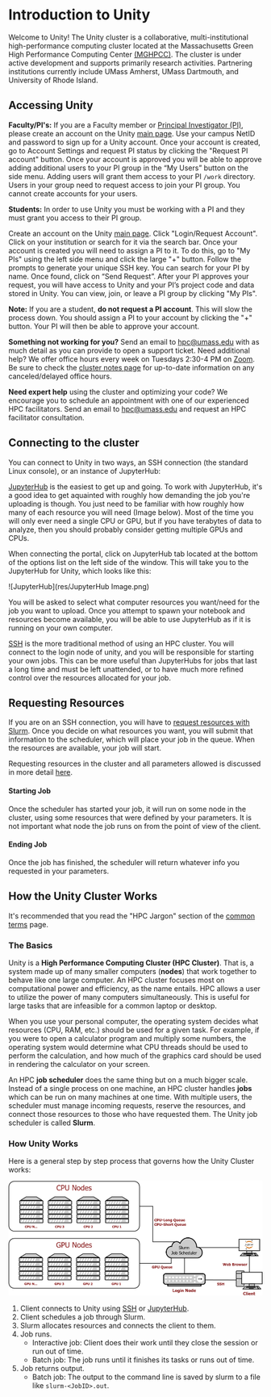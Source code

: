 # Introduction to Unity #
Welcome to Unity!
The Unity cluster is a collaborative, multi-institutional high-performance computing cluster located at the Massachusetts Green High Performance Computing Center [(MGHPCC)](www.mghpcc.org). The cluster is under active development and supports primarily research activities. Partnering institutions currently include UMass Amherst, UMass Dartmouth, and University of Rhode Island.

## Accessing Unity ##

**Faculty/PI's:** If you are a Faculty member or [Principal Investigator (PI)](https://www.umass.edu/research/what-principal-investigator-pi-and-who-eligible), please create an account on the Unity [main page](https://unity.rc.umass.edu). Use your campus NetID and password to sign up for a Unity account.  Once your account is created, go to Account Settings and request PI status by clicking the "Request PI account" button.  Once your account is approved you will be able to approve adding additional users to your PI group in the “My Users” button on the side menu.  Adding users will grant them access to your PI `/work` directory.  Users in your group need to request access to join your PI group.  You cannot create accounts for your users.


**Students:** In order to use Unity you must be working with a PI and they must grant you access to their PI group.

Create an account on the Unity [main page](https://unity.rc.umass.edu).
Click "Login/Request Account". Click on your institution or search for it via the search bar. Once your account is created you will need to assign a PI to it.  To do this, go to "My PIs" using the left side menu and click the large "+" button. Follow the prompts to generate your unique SSH key. You can search for your PI by name. Once found, click on “Send Request”. After your PI approves your request, you will have access to Unity and your PI’s project code and data stored in Unity. You can view, join, or leave a PI group by clicking "My PIs".

**Note:** If you are a student, **do not request a PI account**.  This will slow the process down.  You should assign a PI to your account by clicking the "+" button.  Your PI will then be able to approve your account.

**Something not working for you?**  Send an email to <hpc@umass.edu> with as much detail as you can provide to open a support ticket.
Need additional help?  We offer office hours every week on Tuesdays 2:30-4 PM on [Zoom](https://umass-amherst.zoom.us/j/95663998309?pwd=K2F2b0ZrNmhYR3pic1loY2pvcUhkdz09). Be sure to check the [cluster notes page](https://unity.rc.umass.edu/index.php) for up-to-date information on any canceled/delayed office hours.

**Need expert help** using the cluster and optimizing your code?  We encourage you to schedule an appointment with one of our experienced HPC facilitators.  Send an email to <hpc@umass.edu> and request an HPC facilitator consultation.


## Connecting to the cluster ##
You can connect to Unity in two ways, an SSH connection (the standard Linux console), or an instance of JupyterHub:

[JupyterHub](connecting/jupyter.md) is the easiest to get up and going. To work with JupyterHub, it's a good idea to get aquainted with roughly how demanding the job you're uploading is though. You just need to be familiar with how roughly how many of each resource you will need (Image below). Most of the time you will only ever need a single CPU or GPU, but if you have terabytes of data to analyze, then you should probably consider getting multiple GPUs and CPUs.

When connecting the portal, click on JupyterHub tab located at the bottom of the options list on the left side of the window. This will take you to the JupyterHub for Unity, which looks like this:

![JupyterHub](res/JupyterHub Image.png)

You will be asked to select what computer resources you want/need for the job you want to upload. Once you attempt to spawn your notebook and resources become available, you will be able to use JupyterHub as if it is running on your own computer.

[SSH](connecting/ssh.md) is the more traditional method of using an HPC cluster. You will connect to the login node of unity, and you will be responsible for starting your own jobs. This can be more useful than JupyterHubs for jobs that last a long time and must be left unattended, or to have much more refined control over the resources allocated for your job.

## Requesting Resources ##
If you are on an SSH connection, you will have to [request resources with Slurm](slurm/index.md). Once you decide on what resources you want, you will submit that information to the scheduler, which will place your job in the queue. When the resources are available, your job will start.

Requesting resources in the cluster and all parameters allowed is discussed in more detail [here](slurm/index.md).

#### Starting Job ####
Once the scheduler has started your job, it will run on some node in the cluster, using some resources that were defined by your parameters. It is not important what node the job runs on from the point of view of the client.

#### Ending Job ####
Once the job has finished, the scheduler will return whatever info you requested in your parameters.

## How the Unity Cluster Works ##

It's recommended that you read the "HPC Jargon" section of the [common terms](jargon.md) page.

### The Basics ###
Unity is a **High Performance Computing Cluster (HPC Cluster)**. That is, a system made up of many smaller computers (**nodes**) that work together to behave like one large computer. An HPC cluster focuses most on computational power and efficiency, as the name entails. HPC allows a user to utilize the power of many computers simultaneously. This is useful for large tasks that are infeasible for a common laptop or desktop.

When you use your personal computer, the operating system decides what resources (CPU, RAM, etc.) should be used for a given task. For example, if you were to open a calculator program and multiply some numbers, the operating system would determine what CPU threads should be used to perform the calculation, and how much of the graphics card should be used in rendering the calculator on your screen.

An HPC **job scheduler** does the same thing but on a much bigger scale. Instead of a single process on one machine, an HPC cluster handles **jobs** which can be run on many machines at one time. With multiple users, the scheduler must manage incoming requests, reserve the resources, and connect those resources to those who have requested them. The Unity job scheduler is called **Slurm**.

### How Unity Works ###

Here is a general step by step process that governs how the Unity Cluster works:

![Unity Diagram](res/unity.png)

1. Client connects to Unity using [SSH](connecting/ssh.md) or [JupyterHub](connecting/jupyter.md).
1. Client schedules a job through Slurm.
1. Slurm allocates resources and connects the client to them.
1. Job runs.
    * Interactive job: Client does their work until they close the session or run out of time.
    * Batch job: The job runs until it finishes its tasks or runs out of time.
1. Job returns output.
    * Batch job: The output to the command line is saved by slurm to a file like `slurm-<JobID>.out`.